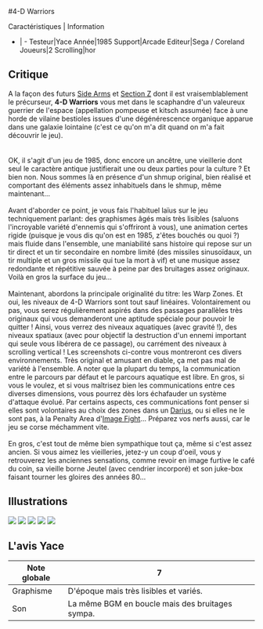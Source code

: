 #4-D Warriors

Caractéristiques | Information
- | -
Testeur|Yace
Année|1985
Support|Arcade
Editeur|Sega / Coreland
Joueurs|2
Scrolling|hor

## Critique
A la façon des futurs <a href="index.php?page=fiche&id=207">Side Arms</a> et <a href="index.php?page=fiche&id=393">Section Z</a> dont il est vraisemblablement le précurseur, <b>4-D Warriors</b> vous met dans le scaphandre d'un valeureux guerrier de l'espace (appellation pompeuse et kitsch assumée) face à une horde de vilaine bestioles issues d'une dégénérescence organique apparue dans une galaxie lointaine (c'est ce qu'on m'a dit quand on m'a fait découvrir le jeu).  <br/> <br/>OK, il s'agit d'un jeu de 1985, donc encore un ancêtre, une vieillerie dont seul le caractère antique justifierait une ou deux parties pour la culture ? Et bien non. Nous sommes là en présence d'un shmup original, bien réalisé et comportant des éléments assez inhabituels dans le shmup, même maintenant...<br/> <br/>Avant d'aborder ce point, je vous fais l'habituel laïus sur le jeu techniquement parlant: des graphismes âgés mais très lisibles (saluons l'incroyable variété d'ennemis qui s'offriront à vous), une animation certes rigide (puisque je vous dis qu'on est en 1985, z'êtes bouchés ou quoi ?) mais fluide dans l'ensemble, une maniabilité sans histoire qui repose sur un tir direct et un tir secondaire en nombre limité (des missiles sinusoïdaux, un tir multiple et un gros missile qui tue la mort à vif) et une musique assez redondante et répétitive sauvée à peine par des bruitages assez originaux. Voilà en gros la surface du jeu...<br/> <br/>Maintenant, abordons la principale originalité du titre: les Warp Zones. Et oui, les niveaux de 4-D Warriors sont tout sauf linéaires. Volontairement ou pas, vous serez régulièrement aspirés dans des passages parallèles très originaux qui vous demanderont une aptitude spéciale pour pouvoir le quitter ! Ainsi, vous verrez des niveaux aquatiques (avec gravité !), des niveaux spatiaux (avec pour objectif la destruction d'un ennemi important qui seule vous libérera de ce passage), ou carrément des niveaux à scrolling vertical ! Les screenshots ci-contre vous montreront ces divers environnements. Très original et amusant en diable, ça met pas mal de variété à l'ensemble. A noter que la plupart du temps, la communication entre le parcours par défaut et le parcours aquatique est libre. En gros, si vous le voulez, et si vous maîtrisez bien les communications entre ces diverses dimensions, vous pourrez dès lors échafauder un système d'attaque évolué.  Par certains aspects, ces communications font penser si elles sont volontaires au choix des zones dans un <a href="index.php?page=fiche&id=59">Darius</a>, ou si elles ne le sont pas, à la Penalty Area d'<a href="index.php?page=fiche&id=324">Image Fight</a>... Préparez vos nerfs aussi, car le jeu se corse méchamment vite.<br/> <br/>En gros, c'est tout de même bien sympathique tout ça, même si c'est assez ancien. Si vous aimez les vieilleries, jetez-y un coup d'oeil, vous y retrouverez les anciennes sensations, comme revoir en image furtive le café du coin, sa vieille borne Jeutel (avec cendrier incorporé) et son juke-box faisant tourner les gloires des années 80...

## Illustrations
![](http://www.shmup.com/images/thumbs/img_fiche_1_911.gif)
![](http://www.shmup.com/images/thumbs/img_fiche_2_911.gif)
![](http://www.shmup.com/images/thumbs/img_fiche_3_911.gif)
![](http://www.shmup.com/images/thumbs/img_fiche_4_911.gif)
![](http://www.shmup.com/images/thumbs/img_fiche_5_911.gif)

## L'avis Yace
Note globale|7
-|-
Graphisme|D'époque mais très lisibles et variés.
Son|La même BGM en boucle mais des bruitages sympa.
